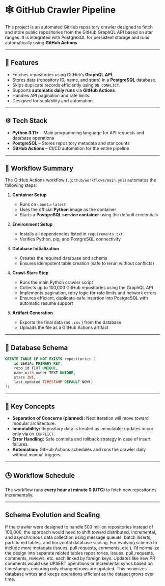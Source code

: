 
# 🕸️ GitHub Crawler Pipeline
This project is an automated GitHub repository crawler designed to fetch and store public repositories from the GitHub GraphQL API based on star ranges. It is integrated with PostgreSQL for persistent storage and runs automatically using **GitHub Actions**.

---

## 🚀 Features

- Fetches repositories using GitHub’s **GraphQL API**.
- Stores data (repository ID, name, and stars) in a **PostgreSQL** database.
- Skips duplicate records efficiently using `ON CONFLICT`.
- Supports **automatic daily runs** via **GitHub Actions**.
- Handles API pagination and rate limits.
- Designed for scalability and automation.
  
---

## ⚙️ Tech Stack
- **Python 3.11+** – Main programming language for API requests and database operations  
- **PostgreSQL** – Stores repository metadata and star counts  
- **GitHub Actions** – CI/CD automation for the entire pipeline  
---

## 🚀 Workflow Summary
The GitHub Actions workflow (`.github/workflows/main.yml`) automates the following steps:

1. **Container Setup**
   - Runs on `ubuntu-latest`
   - Uses the official **Python** image as the container
   - Starts a **PostgreSQL service container** using the default credentials

2. **Environment Setup**
   - Installs all dependencies listed in `requirements.txt`
   - Verifies Python, pip, and PostgreSQL connectivity

3. **Database Initialization**
   - Creates the required database and schema  
   - Ensures idempotent table creation (safe to rerun without conflicts)

4. **Crawl-Stars Step**
   - Runs the main Python crawler script
   - Collects up to 100,000 GitHub repositories using the GraphQL API
   - Implements pagination, retry logic for rate limits and network errors
   - Ensures efficient, duplicate-safe insertion into PostgreSQL with automatic resume support

5. **Artifact Generation**
   - Exports the final data (as `.csv` ) from the database  
   - Uploads the file as a GitHub Actions artifact

---

## 🧩 Database Schema
```sql
CREATE TABLE IF NOT EXISTS repositories (
    id SERIAL PRIMARY KEY,
    repo_id TEXT UNIQUE,
    name_with_owner TEXT UNIQUE,
    stars INT,
    last_updated TIMESTAMP DEFAULT NOW()
);
```
---

## 🧠 Key Concepts

- **Separation of Concerns (planned):** Next iteration will move toward modular architecture.
- **Immutability:** Repository data is treated as immutable; updates occur only via `ON CONFLICT`.
- **Error Handling:** Safe commits and rollback strategy in case of insert failures.
- **Automation:** GitHub Actions schedules and runs the crawler daily without manual triggers.

---

## 🕒 Workflow Schedule

The workflow runs **every hour at minute 0 (UTC)** to fetch new repositories incrementally.

---

## Schema Evolution and Scaling
If the crawler were designed to handle 500 million repositories instead of 100,000, the approach would need to shift toward distributed, incremental, and asynchronous data collection using message queues, batch inserts, partitioned tables, and horizontal database scaling. For evolving schema to include more metadata (issues, pull requests, comments, etc.), I’d normalize the design into separate related tables repositories, issues, pull_requests, comments, reviews, etc. each linked by foreign keys. Updates like new PR comments would use UPSERT operations or incremental syncs based on timestamps, ensuring only changed rows are updated. This minimizes database writes and keeps operations efficient as the dataset grows over time.
